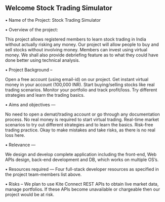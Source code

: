 ## Welcome Stock Trading Simulator

•	Name of the Project: Stock Trading Simulator

•	Overview of the project: 

This project allows registered members to learn stock trading in India without actually risking any money.
Our project will allow people to buy and sell stocks without involving money. Members can invest using virtual money. 
We shall also provide debriefing feature as to what they could have done better using technical analysis.

•	Project Background – 

Open a free account (using email-id) on our project.
Get instant virtual money in your account (100,000 INR).
Start buying/selling stocks like real trading scenarios.
Monitor your portfolio and track profit/loss.
Try different strategies and learn the trading basics.

•	Aims and objectives —

No need to open a demat/trading account or go through any documentation process.
No real money is required to start virtual trading.
Real-time market scenarios to try out different strategies and to learn the basics.
Risk-free trading practice.
Okay to make mistakes and take risks, as there is no real loss here.

•	Relevance — 

We design and develop complete application including the front-end, Web APIs design, back-end development and DB, which works on multiple OS’s.

•	Resources required — Four full-stack developer resources as specified in the project team-members list above. 

•	Risks – We plan to use Kite Connect REST APIs to obtain live market data, manage portfolios. If these APIs become unavailable or chargeable then our project would be at risk.
